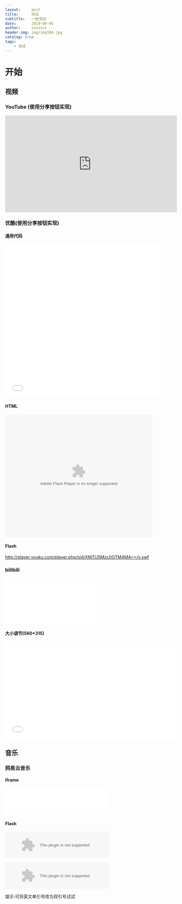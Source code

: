 ```yaml
---
layout:     post
title:      测试
subtitle:   一些测试
date:       2019-06-05
author:     xieincz
header-img: img/img104.jpg
catalog: true
tags:
    - 测试
---
```


# 开始

## 视频

### YouTube (使用分享按钮实现)

<iframe width="560" height="315" src="https://www.youtube.com/embed/wnhvanMdx4s" frameborder="0" allow="accelerometer; autoplay; encrypted-media; gyroscope; picture-in-picture" allowfullscreen></iframe>

### 优酷(使用分享按钮实现)

#### 通用代码
<iframe height="498" width="510" src="//player.youku.com/embed/XMTU5Mzc0OTM4MA==" frameborder=0 allowfullscreen></iframe>

#### HTML
<embed src="//player.youku.com/player.php/sid/XMTU5Mzc0OTM4MA==/v.swf" allowFullScreen="true" quality="high" width="480" height="400" align="middle" allowScriptAccess="always" type="application/x-shockwave-flash"></embed>

#### Flash
http://player.youku.com/player.php/sid/XMTU5Mzc0OTM4MA==/v.swf

### bilibili

<iframe src="//player.bilibili.com/player.html?aid=27146&cid=45068&page=1" scrolling="no" border="0" frameborder="no" framespacing="0" allowfullscreen="true"> </iframe>


#### 大小调节(560*315)

<iframe src="//player.bilibili.com/player.html?aid=27146&cid=45068&page=1" scrolling="no" border="0" frameborder="no" framespacing="0" allowfullscreen="true" width="560" height="315"> </iframe>


## 音乐

### 网易云音乐

#### iframe 

<iframe frameborder="no" border="0" marginwidth="0" marginheight="0" width=330 height=86 src="//music.163.com/outchain/player?type=2&id=406339&auto=0&height=66"></iframe>

#### Flash

<embed src="//music.163.com/style/swf/widget.swf?sid=406339&type=2&auto=0&width=320&height=66" width="340" height="86"  allowNetworking="all"></embed>

<embed src="//music.163.com/style/swf/widget.swf?sid=406339&type=2&auto=0&width=320&height=66" width="340" height="86"  allowNetworking="all">

提示:可将英文单引号改为双引号试试
